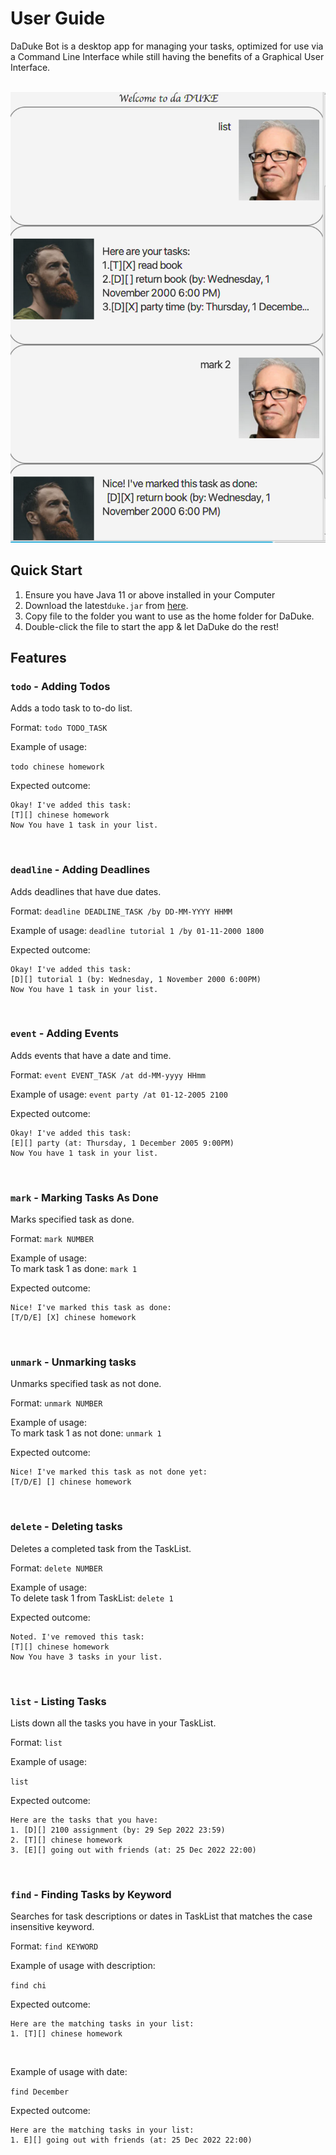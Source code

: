 # User Guide
DaDuke Bot is a desktop app for managing your tasks, optimized for use via a
Command Line Interface while still having the benefits of a Graphical User
Interface.

<br> 

<img src="Ui.png" />

<br>

## Quick Start
1. Ensure you have Java 11 or above installed in your Computer
2. Download the latest`duke.jar` from [here](https://github.com/Jnwkm/ip/releases/tag/v2.0).
3. Copy file to the folder you want to use as the home folder for DaDuke.
4. Double-click the file to start the app & let DaDuke do the rest!

## Features

### `todo` - Adding Todos

Adds a todo task to to-do list.

Format: `todo TODO_TASK`

Example of usage:

`todo chinese homework`

Expected outcome:
```
Okay! I've added this task: 
[T][] chinese homework
Now You have 1 task in your list.
```
<br>

### `deadline` - Adding Deadlines

Adds deadlines that have due dates.

Format: `deadline DEADLINE_TASK /by DD-MM-YYYY HHMM`

Example of usage:
`deadline tutorial 1 /by 01-11-2000 1800`

Expected outcome:
```
Okay! I've added this task: 
[D][] tutorial 1 (by: Wednesday, 1 November 2000 6:00PM)
Now You have 1 task in your list.
```
<br>

### `event` - Adding Events

Adds events that have a date and time.

Format: `event EVENT_TASK /at dd-MM-yyyy HHmm`

Example of usage:
`event party /at 01-12-2005 2100`

Expected outcome:
```
Okay! I've added this task: 
[E][] party (at: Thursday, 1 December 2005 9:00PM)
Now You have 1 task in your list.
```
<br>

### `mark` - Marking Tasks As Done

Marks specified task as done.

Format: `mark NUMBER`

Example of usage: \
To mark task 1 as done:
`mark 1`

Expected outcome:
```
Nice! I've marked this task as done:
[T/D/E] [X] chinese homework
```
<br>

### `unmark` - Unmarking tasks

Unmarks specified task as not done.

Format: `unmark NUMBER`

Example of usage: \
To mark task 1 as not done:
`unmark 1`

Expected outcome:
```
Nice! I've marked this task as not done yet:
[T/D/E] [] chinese homework
```
<br>

### `delete` - Deleting tasks

Deletes a completed task from the TaskList.

Format: `delete NUMBER`

Example of usage: \
To delete task 1 from TaskList:
`delete 1`

Expected outcome:
```
Noted. I've removed this task: 
[T][] chinese homework
Now You have 3 tasks in your list.
```
<br>

### `list` - Listing Tasks

Lists down all the tasks you have in your TaskList.

Format: `list`

Example of usage:

`list`

Expected outcome:
```
Here are the tasks that you have:
1. [D][] 2100 assignment (by: 29 Sep 2022 23:59)
2. [T][] chinese homework 
3. [E][] going out with friends (at: 25 Dec 2022 22:00)
```
<br>

### `find` - Finding Tasks by Keyword

Searches for task descriptions or dates in TaskList that matches the case insensitive keyword.

Format: `find KEYWORD`

Example of usage with description:

`find chi`

Expected outcome:
```
Here are the matching tasks in your list:
1. [T][] chinese homework
```
<br> 

Example of usage with date:

`find December`

Expected outcome:
```
Here are the matching tasks in your list:
1. E][] going out with friends (at: 25 Dec 2022 22:00)
```
<br>

